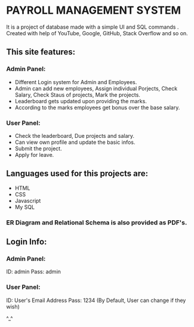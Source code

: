 # PAYROLL MANAGEMENT SYSTEM

 It is a project of database made with a simple UI and SQL commands .
Created with help of YouTube, Google, GitHub, Stack Overflow and so on. 

## This site features:
### Admin Panel:
* Different Login system for Admin and Employees.
* Admin can add new employees, Assign individual Porjects, Check Salary, Check Staus of projects, Mark the projects.
* Leaderboard gets updated upon providing the marks.
* According to the marks employees get bonus over the base salary.

### User Panel:
* Check the leaderboard, Due projects and salary.
* Can view own profile and update the basic infos.
* Submit the project.
* Apply for leave.

## Languages used for this projects are:
* HTML
* CSS
* Javascript
* My SQL

### ER Diagram and Relational Schema is also provided as PDF's. 

## Login Info:
### Admin Panel:
ID: admin
Pass: admin

### User Panel:
ID: User's Email Address
Pass: 1234 (By Default, User can change if they wish)

 ^_^
